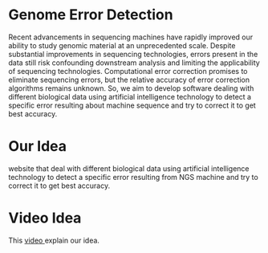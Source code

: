 # Genome Error Detection 

Recent advancements in sequencing machines have rapidly improved 
our ability to study genomic material at an unprecedented scale. 
Despite substantial improvements in sequencing technologies, errors 
present in the data still risk confounding downstream analysis and 
limiting the applicability of sequencing technologies. Computational 
error correction promises to eliminate sequencing errors, but the 
relative accuracy of error correction algorithms remains unknown. So, 
we aim to develop software dealing with different biological data using 
artificial intelligence technology to detect a specific error resulting about 
machine sequence and try to correct it to get best accuracy.

# Our Idea

website that deal with different biological data using artificial intelligence technology 
to detect a specific error resulting from NGS machine and try to correct it to get best accuracy.

# Video Idea

<p>This <a href="https://drive.google.com/file/d/1BOhff0Qsq-89-notZxRHSj1WfOMnZ_gP/view?usp=sharing" title="Video Idea">
video </a> explain our idea.</p>

